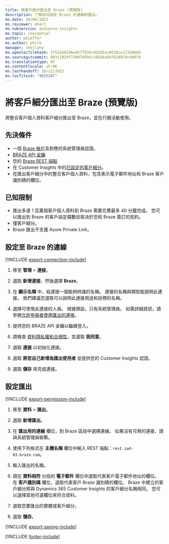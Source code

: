 ```yaml
---
title: 將客戶細分匯出至 Braze (預覽版)
description: 了解如何設定 Braze 的連線和匯出。
ms.date: 10/06/2022
ms.reviewer: mhart
ms.subservice: audience-insights
ms.topic: conceptual
author: pkieffer
ms.author: philk
manager: shellyha
ms.openlocfilehash: 2f52eb8196e057f934c8d2b5ac0518ce121606b6
ms.sourcegitcommit: 003c1929f730d7d505c108aba84f6269f4c98978
ms.translationtype: HT
ms.contentlocale: zh-HK
ms.lasthandoff: 10/12/2022
ms.locfileid: "9655287"
---
```

# <a name="export-segments-to-braze-preview"></a>將客戶細分匯出至 Braze (預覽版)

將整合客戶個人資料客戶細分匯出至 Braze，並在行銷活動使用。

## <a name="prerequisites"></a>先決條件

- 一個 [Braze 帳戶](https://www.braze.com/)及對應的系統管理員認證。
- [BRAZE API 金鑰](https://www.braze.com/docs/api/basics/)
- 您的 [Braze REST 端點](https://www.braze.com/docs/api/basics/#api-definitions) 
- 在 Customer Insights 中的[已設定的客戶細分](segments.md)。
- 在匯出客戶細分中的整合客戶個人資料，包含表示電子郵件地址和 Braze 客戶識別碼的欄位。

## <a name="known-limitations"></a>已知限制

- 匯出多達 1 百萬個客戶個人資料到 Braze 需要花費最多 40 分鐘完成。 您可以匯出到 Braze 的客戶設定檔數目取決於您和 Braze 簽訂的契約。
- 僅客戶細分。
- Braze 匯出不支援 Azure Private Link。

## <a name="set-up-connection-to-braze"></a>設定至 Braze 的連線

[!INCLUDE [export-connection-include](includes/export-connection-admn.md)]

1. 移至 **管理** > **連接**。

1. 選取 **新增連接**，然後選擇 **Braze**。

1. 在 **顯示名稱** 中，給連接一個能夠辨識的名稱。 連接的名稱與類型能說明此連接。 我們建議您選取可以說明此連接用途和目標的名稱。

1. 選擇可使用此連接的人員。 根據預設，只有系統管理員。 如需詳細資訊，請參閱[允許參與者使用匯出的連接](connections.md#allow-contributors-to-use-a-connection-for-exports)。

1. 提供您的 BRAZE API 金鑰以繼續登入。

1. 請檢查 [資料隱私權和合規性](connections.md#data-privacy-and-compliance)，並選取 **我同意**。

1. 選取 **連接** 以初始化連接。

1. 選取 **將您自己新增為匯出使用者** 並提供您的 Customer Insights 認證。

1. 選取 **儲存** 來完成連接。

## <a name="configure-an-export"></a>設定匯出

[!INCLUDE [export-permission-include](includes/export-permission.md)]

1. 移至 **資料** > **匯出**。

1. 選取 **新增匯出**。

1. 在 **匯出用的連線** 欄位，到 Braze 區段中選擇連線。 如果沒有可用的連接，請與系統管理員聯繫。

1. 使用下列格式在 **主機名稱** 欄位中輸入 REST 端點：`rest.iad-03.braze.com`。

1. 輸入匯出的名稱。

1. 請在 **資料相符** 分段的 **電子郵件** 欄位中選取代表客戶電子郵件地址的欄位。 在 **客戶識別碼** 欄位，選取代表客戶 Braze 識別碼的欄位。 Braze 中建立的客戶細分將與 Dynamics 365 Customer Insights 的客戶細分名稱相同。 您可以選擇其他可選欄位來符合資料。

1. 選取您要匯出的實體或客戶細分。

1. 選取 **儲存**。

[!INCLUDE [export-saving-include](includes/export-saving.md)]

[!INCLUDE [footer-include](includes/footer-banner.md)]
